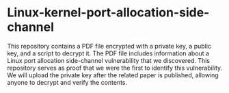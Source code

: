 # Linux-kernel-port-allocation-side-channel
This repository contains a PDF file encrypted with a private key, a public key, and a script to decrypt it. The PDF file includes information about a Linux port allocation side-channel vulnerability that we discovered. This repository serves as proof that we were the first to identify this vulnerability. We will upload the private key after the related paper is published, allowing anyone to decrypt and verify the contents.
